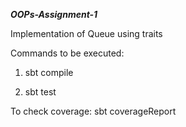 ***OOPs-Assignment-1***

Implementation of Queue using traits

Commands to be executed:

1. sbt compile

2. sbt test

To check coverage: sbt coverageReport
